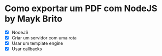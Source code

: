 # Como exportar um PDF com NodeJS by Mayk Brito
* [x] NodeJS
* [x] Criar um servidor com uma rota
* [x] Usar um template engine
* [x] Usar callbacks